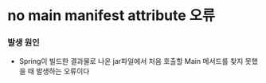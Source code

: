 # no main manifest attribute 오류
### 발생 원인
*  Spring이 빌드한 결과물로 나온 jar파일에서 처음 호출할 Main 메서드를 찾지 못했을 때 발생하는 오류이다